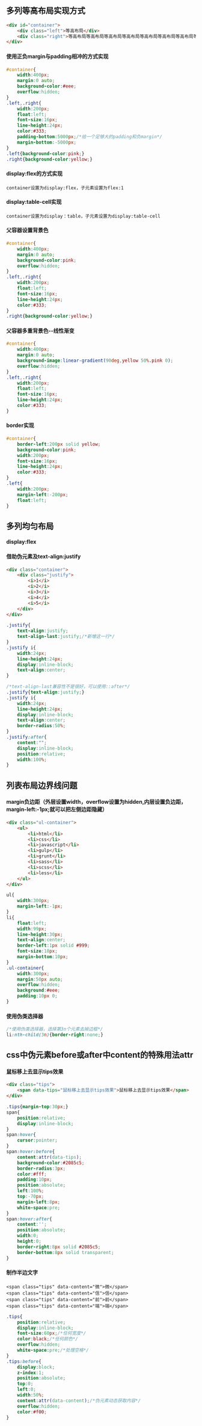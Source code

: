 ## 多列等高布局实现方式

```html
<div id="container">
	<div class="left">等高布局</div>
	<div class="right">等高布局等高布局等高布局等高布局等高布局等高布局等高布局等高布局等高布局等高布局</div>
</div>
```

#### 使用正负margin与padding相冲的方式实现

```css
#container{
	width:400px;
	margin:0 auto;
	background-color:#eee;
	overflow:hidden;
}
.left,.right{
	width:200px;
	float:left;
	font-size:16px;
	line-height:24px;
	color:#333;
	padding-bottom:5000px;/*给一个足够大的padding和负margin*/
	margin-bottom:-5000px;
}
.left{background-color:pink;}
.right{background-color:yellow;}
```

#### display:flex的方式实现

```
container设置为display:flex，子元素设置为flex:1
```

#### display:table-cell实现

```
container设置为display：table，子元素设置为display:table-cell
```

#### 父容器设置背景色

```css
#container{
	width:400px;
	margin:0 auto;
	background-color:pink;
	overflow:hidden;
}
.left,.right{
	width:200px;
	float:left;
	font-size:16px;
	line-height:24px;
	color:#333;
}
.right{background-color:yellow;}
``` 

#### 父容器多重背景色--线性渐变

```css
#container{
	width:400px;
	margin:0 auto;
	background-image:linear-gradient(90deg,yellow 50%.pink 0);
	overflow:hidden;
}
.left,.right{
	width:200px;
	float:left;
	font-size:16px;
	line-height:24px;
	color:#333;
}
```

#### border实现

```css
#container{
	border-left:200px solid yellow;
	background-color:pink;
	width:200px;
	font-size:16px;
	line-height:24px;
	color:#333;
}
.left{
	width:200px;
	margin-left:-200px;
	float:left;
}
```

## 多列均匀布局

#### display:flex
#### 借助伪元素及text-align:justify

```html
<div class="container">
	<div class="justify">
		<i>1</i>
		<i>2</i>
		<i>3</i>
		<i>4</i>
		<i>5</i>
	</div>
</div>
```
```css
.justify{
	text-align:justify;
	text-align-last:justify;/*新增这一行*/
}
.justify i{
	width:24px;
	line-height:24px;
	display:inline-block;
	text-align:center;
}
```

```css
/*text-align-last兼容性不是很好，可以使用::after*/
.justify{text-align:justify;}
.justify i{
	width:24px;
	line-height:24px;
	display:inline-block;
	text-align:center;
	border-radius:50%;
}
.justify:after{
	content:"";
	display:inline-block;
	position:relative;
	width:100%;
}
```

## 列表布局边界线问题

#### margin负边距（外层设置width，overflow设置为hidden,内层设置负边距，margin-left:-1px;就可以把左侧边距隐藏）

```html
<div class="ul-container">
	<ul>
		<li>html</li>
		<li>css</li>
		<li>javascript</li>
		<li>gulp</li>
		<li>grunt</li>
		<li>sass</li>
		<li>scss</li>
		<li>less</li>
	</ul>
</div>
```

```css
ul{
	width:300px;
	margin-left:-1px;
}
li{
	float:left;
	width:99px;
	line-height:30px;
	text-align:center;
	border-left:1px solid #999;
	font-size:18px;
	margin-bottom:10px;
}
.ul-container{
	width:300px;
	margin:50px auto;
	overflow:hidden;
	background:#eee;
	padding:10px 0;
}
```

#### 使用伪类选择器

```css
/*使用伪类选择器，选择第3n个元素去掉边框*/
li:nth-child(3n){border-right:none;}
```

## css中伪元素before或after中content的特殊用法attr

#### 鼠标移上去显示tips效果

```html
<div class="tips">
	<span data-tips="鼠标移上去显示tips效果">鼠标移上去显示tips效果</span>
</div>
```
```css
.tips{margin-top:30px;}
span{
	position:relative;
	display:inline-block;
}
span:hover{
	cursor:pointer;
}
span:hover:before{
	content:attr(data-tips);
	background-color:#2085c5;
	border-radius:3px;
	color:#fff;
	padding:10px;
	position:absolute;
	left:100%;
	top:-70px;
	margin-left:8px;
	white-space:pre;
}
span:hover:after{
	content:'';
	position:absolute;
	width:0;
	height:0;
	border-right:8px solid #2085c5;
	border-bottom:8px solid transparent;
}
```

#### 制作半边文字

```htnml
<span class="tips" data-content="微">微</span>
<span class="tips" data-content="信">信</span>
<span class="tips" data-content="前">前</span>
<span class="tips" data-content="端">端</span>
```
```css
.tips{
	position:relative;
	display:inline-block;
	font-size:60px;/*任何宽度*/
	color:black;/*任何颜色*/
	overflow:hidden;
	white-space:pre;/*处理空格*/
}
.tips:before{
	display:block;
	z-index:1;
	position:absolute;
	top:0;
	left:0;
	width:50%;
	content:attr(data-content);/*伪元素动态获取内容*/
	overflow:hidden;
	color:#f00;
}
```